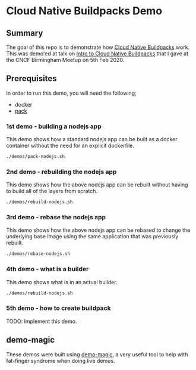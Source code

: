 
# Cloud Native Buildpacks Demo

## Summary

The goal of this repo is to demonstrate how [Cloud Native Buildpacks] work.  This was demo'ed at talk on [Intro to Cloud Native Buildpacks] that I gave at the CNCF Birmingham Meetup on 5th Feb 2020.

## Prerequisites

In order to run this demo, you will need the following;

- docker
- [pack]

### 1st demo - building a nodejs app

This demo shows how a standard nodejs app can be built as a docker container without the need for an explicit dockerfile.

```bash
./demos/pack-nodejs.sh
```

### 2nd demo - rebuilding the nodejs app

This demo shows how the above nodejs app can be rebuilt without having to build all of the layers from scratch.

```bash
./demos/rebuild-nodejs.sh
```

### 3rd demo - rebase the nodejs app

This demo shows how the above nodejs app can be rebased to change the underlying base image using the same application that was previously rebuilt.

```bash
./demos/rebase-nodejs.sh
```

### 4th demo - what is a builder

This demo shows what is in an actual builder.

```bash
./demos/rebuild-nodejs.sh
```

### 5th demo - how to create buildpack

TODO: Implement this demo.

## demo-magic

These demos were built using [demo-magic], a very useful tool to help with fat-finger syndrome when doing live demos.

[Cloud Native Buildpacks]: http://buildpacks.io
[Intro to Cloud Native Buildpacks]: ./intro_to_cloud_native_buildpacks.pdf
[pack]: https://buildpacks.io/docs/install-pack/
[demo-magic]: https://github.com/paxtonhare/demo-magic